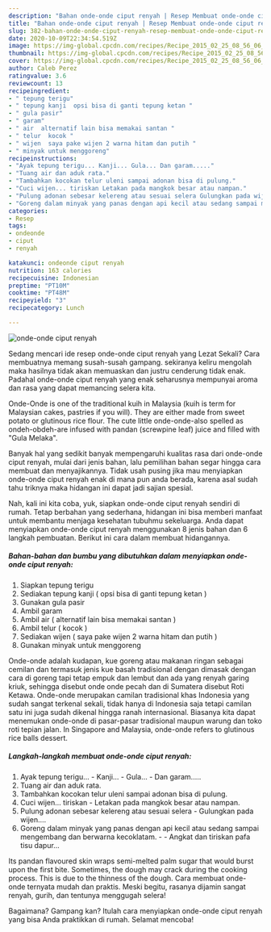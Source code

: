 ```yaml
---
description: "Bahan onde-onde ciput renyah | Resep Membuat onde-onde ciput renyah Yang Bikin Ngiler"
title: "Bahan onde-onde ciput renyah | Resep Membuat onde-onde ciput renyah Yang Bikin Ngiler"
slug: 382-bahan-onde-onde-ciput-renyah-resep-membuat-onde-onde-ciput-renyah-yang-bikin-ngiler
date: 2020-10-09T22:34:54.519Z
image: https://img-global.cpcdn.com/recipes/Recipe_2015_02_25_08_56_06_511_413b44c1d8d8db6932ab/751x532cq70/onde-onde-ciput-renyah-foto-resep-utama.jpg
thumbnail: https://img-global.cpcdn.com/recipes/Recipe_2015_02_25_08_56_06_511_413b44c1d8d8db6932ab/751x532cq70/onde-onde-ciput-renyah-foto-resep-utama.jpg
cover: https://img-global.cpcdn.com/recipes/Recipe_2015_02_25_08_56_06_511_413b44c1d8d8db6932ab/751x532cq70/onde-onde-ciput-renyah-foto-resep-utama.jpg
author: Caleb Perez
ratingvalue: 3.6
reviewcount: 13
recipeingredient:
- " tepung terigu"
- " tepung kanji  opsi bisa di ganti tepung ketan "
- " gula pasir"
- " garam"
- " air  alternatif lain bisa memakai santan "
- " telur  kocok "
- " wijen  saya pake wijen 2 warna hitam dan putih "
- " minyak untuk menggoreng"
recipeinstructions:
- "Ayak tepung terigu... Kanji... Gula... Dan garam....."
- "Tuang air dan aduk rata."
- "Tambahkan kocokan telur uleni sampai adonan bisa di pulung."
- "Cuci wijen... tiriskan Letakan pada mangkok besar atau nampan."
- "Pulung adonan sebesar kelereng atau sesuai selera Gulungkan pada wijen...."
- "Goreng dalam minyak yang panas dengan api kecil atau sedang sampai mengembang dan berwarna kecoklatam.  Angkat dan tiriskan pafa tisu dapur..."
categories:
- Resep
tags:
- ondeonde
- ciput
- renyah

katakunci: ondeonde ciput renyah 
nutrition: 163 calories
recipecuisine: Indonesian
preptime: "PT10M"
cooktime: "PT48M"
recipeyield: "3"
recipecategory: Lunch

---
```



![onde-onde ciput renyah](https://img-global.cpcdn.com/recipes/Recipe_2015_02_25_08_56_06_511_413b44c1d8d8db6932ab/751x532cq70/onde-onde-ciput-renyah-foto-resep-utama.jpg)

Sedang mencari ide resep onde-onde ciput renyah yang Lezat Sekali? Cara membuatnya memang susah-susah gampang. sekiranya keliru mengolah maka hasilnya tidak akan memuaskan dan justru cenderung tidak enak. Padahal onde-onde ciput renyah yang enak seharusnya mempunyai aroma dan rasa yang dapat memancing selera kita.

Onde-Onde is one of the traditional kuih in Malaysia (kuih is term for Malaysian cakes, pastries if you will). They are either made from sweet potato or glutinous rice flour. The cute little onde-onde-also spelled as ondeh-obdeh-are infused with pandan (screwpine leaf) juice and filled with &#34;Gula Melaka&#34;.

Banyak hal yang sedikit banyak mempengaruhi kualitas rasa dari onde-onde ciput renyah, mulai dari jenis bahan, lalu pemilihan bahan segar hingga cara membuat dan menyajikannya. Tidak usah pusing jika mau menyiapkan onde-onde ciput renyah enak di mana pun anda berada, karena asal sudah tahu triknya maka hidangan ini dapat jadi sajian spesial.


Nah, kali ini kita coba, yuk, siapkan onde-onde ciput renyah sendiri di rumah. Tetap berbahan yang sederhana, hidangan ini bisa memberi manfaat untuk membantu menjaga kesehatan tubuhmu sekeluarga. Anda dapat menyiapkan onde-onde ciput renyah menggunakan 8 jenis bahan dan 6 langkah pembuatan. Berikut ini cara dalam membuat hidangannya.

<!--inarticleads1-->

##### Bahan-bahan dan bumbu yang dibutuhkan dalam menyiapkan onde-onde ciput renyah:

1. Siapkan  tepung terigu
1. Sediakan  tepung kanji ( opsi bisa di ganti tepung ketan )
1. Gunakan  gula pasir
1. Ambil  garam
1. Ambil  air ( alternatif lain bisa memakai santan )
1. Ambil  telur ( kocok )
1. Sediakan  wijen ( saya pake wijen 2 warna hitam dan putih )
1. Gunakan  minyak untuk menggoreng


Onde-onde adalah kudapan, kue goreng atau makanan ringan sebagai cemilan dan termasuk jenis kue basah tradisional dengan dimasak dengan cara di goreng tapi tetap empuk dan lembut dan ada yang renyah garing kriuk, sehingga disebut onde onde pecah dan di Sumatera disebut Roti Ketawa. Onde-onde merupakan camilan tradisional khas Indonesia yang sudah sangat terkenal sekali, tidak hanya di Indonesia saja tetapi camilan satu ini juga sudah dikenal hingga ranah internasional. Biasanya kita dapat menemukan onde-onde di pasar-pasar tradisional maupun warung dan toko roti tepian jalan. In Singapore and Malaysia, onde-onde refers to glutinous rice balls dessert. 

<!--inarticleads2-->

##### Langkah-langkah membuat onde-onde ciput renyah:

1. Ayak tepung terigu... - Kanji... - Gula... - Dan garam.....
1. Tuang air dan aduk rata.
1. Tambahkan kocokan telur uleni sampai adonan bisa di pulung.
1. Cuci wijen... tiriskan - Letakan pada mangkok besar atau nampan.
1. Pulung adonan sebesar kelereng atau sesuai selera - Gulungkan pada wijen....
1. Goreng dalam minyak yang panas dengan api kecil atau sedang sampai mengembang dan berwarna kecoklatam. -  - Angkat dan tiriskan pafa tisu dapur...


Its pandan flavoured skin wraps semi-melted palm sugar that would burst upon the first bite. Sometimes, the dough may crack during the cooking process. This is due to the thinness of the dough. Cara membuat onde-onde ternyata mudah dan praktis. Meski begitu, rasanya dijamin sangat renyah, gurih, dan tentunya menggugah selera! 

Bagaimana? Gampang kan? Itulah cara menyiapkan onde-onde ciput renyah yang bisa Anda praktikkan di rumah. Selamat mencoba!
